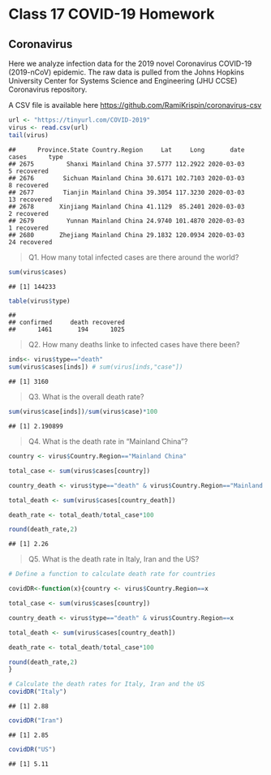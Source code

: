 Class 17 COVID-19 Homework
================

## Coronavirus

Here we analyze infection data for the 2019 novel Coronavirus COVID-19
(2019-nCoV) epidemic. The raw data is pulled from the Johns Hopkins
University Center for Systems Science and Engineering (JHU CCSE)
Coronavirus repository.

A CSV file is available here
<https://github.com/RamiKrispin/coronavirus-csv>

``` r
url <- "https://tinyurl.com/COVID-2019"
virus <- read.csv(url)
tail(virus)
```

    ##      Province.State Country.Region     Lat     Long       date cases      type
    ## 2675         Shanxi Mainland China 37.5777 112.2922 2020-03-03     5 recovered
    ## 2676        Sichuan Mainland China 30.6171 102.7103 2020-03-03     8 recovered
    ## 2677        Tianjin Mainland China 39.3054 117.3230 2020-03-03    13 recovered
    ## 2678       Xinjiang Mainland China 41.1129  85.2401 2020-03-03     2 recovered
    ## 2679         Yunnan Mainland China 24.9740 101.4870 2020-03-03     1 recovered
    ## 2680       Zhejiang Mainland China 29.1832 120.0934 2020-03-03    24 recovered

> Q1. How many total infected cases are there around the world?

``` r
sum(virus$cases)
```

    ## [1] 144233

``` r
table(virus$type)
```

    ## 
    ## confirmed     death recovered 
    ##      1461       194      1025

> Q2. How many deaths linke to infected cases have there been?

``` r
inds<- virus$type=="death"
sum(virus$cases[inds]) # sum(virus[inds,"case"])
```

    ## [1] 3160

> Q3. What is the overall death rate?

``` r
sum(virus$case[inds])/sum(virus$case)*100
```

    ## [1] 2.190899

> Q4. What is the death rate in “Mainland China”?

``` r
country <- virus$Country.Region=="Mainland China"

total_case <- sum(virus$cases[country])

country_death <- virus$type=="death" & virus$Country.Region=="Mainland China"

total_death <- sum(virus$cases[country_death])

death_rate <- total_death/total_case*100

round(death_rate,2)
```

    ## [1] 2.26

> Q5. What is the death rate in Italy, Iran and the US?

``` r
# Define a function to calculate death rate for countries

covidDR<-function(x){country <- virus$Country.Region==x

total_case <- sum(virus$cases[country])

country_death <- virus$type=="death" & virus$Country.Region==x

total_death <- sum(virus$cases[country_death])

death_rate <- total_death/total_case*100

round(death_rate,2)
}
```

``` r
# Calculate the death rates for Italy, Iran and the US
covidDR("Italy")
```

    ## [1] 2.88

``` r
covidDR("Iran")
```

    ## [1] 2.85

``` r
covidDR("US")
```

    ## [1] 5.11
